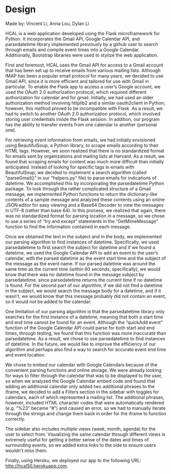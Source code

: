 # Design #

Made by: Vincent Li, Anna Lou, Dylan Li  
  
  
HCAL is a web application developed using the Flask microframework for Python. It incorporates the Gmail API, Google Calendar API, and parsedatetime library implemented previously by a github user to search through emails and compile event times into a Google Calendar. Additionally, Bootstrap libraries were used to stylize the web application.  

First and foremost, HCAL uses the Gmail API for access to a Gmail account that has been set up to receive emails from various mailing lists. Although IMAP has been a popular email protocol for many years, we decided to use Gmail API, since it is more efficient and tailored for use with Gmail in particular. To enable the Flask app to access a user’s Google account, we used the OAuth 2.0 authorization protocol, which required different authorization for calendar and for gmail. Initially, we had used an older authorization method involving httplib2 and a similar oauth2client in Python; however, this method proved to be incompatible with Flask. As a result, we had to switch to another OAuth 2.0 authorization protocol, which involved storing user credentials inside the Flask session. In addition, our program has the ability to transfer events from one calendar to another (personal one).  

For retrieving event information from emails, we had initially envisioned using BeautifulSoup, a Python library, to scrape emails according to their HTML tags. However, we soon realized that there is no standardized format for emails sent by organizations and mailing lists at Harvard. As a result, we found that scraping emails for content was much more difficult than initially anticipated. Instead of looking for specific tags in emails with BeautifulSoup, we decided to implement a search algorithm (called “parseGmail()” in our “helpers.py” file) to parse emails for indications of datetime. We accomplished this by incorporating the parsedatetime Python package. To look through the rather complicated structure of a Gmail message, we implemented Python functions to return the dictionary-like contents of a sample message and analyzed these contents using an online JSON editor for easy viewing and a Base64 Decoder to view the messages in UTF-8 (rather than base 64). In this process, we realized that again, there was no standardized format for parsing location in a message, so we chose to use a series of “try and except” statements in the “GetMimeMessage” function to find the information contained in each message.  

Once we obtained the text in the subject and in the body, we implemented our parsing algorithm to find instances of datetime. Specifically, we used parsedatetime to first search the subject for datetime and if we found a datetime, we used the Google Calendar API to add an event to the user’s calendar, with the parsed datetime as the event start time and the subject of the message as the event name. If our parsed datetime was around the same time as the current time (within 60 seconds, specifically), we would know that there was no datetime found in the message subject by parsedatetime, since parsedatetime returns the current time if no datetime is found. For the second part of our algorithm, if we did not find a datetime in the subject, we would search the message body for a datetime, and if it wasn’t, we would know that this message probably did not contain an event, so it would not be added to the calendar.  

One limitation of our parsing algorithm is that the parsedatetime library only searches for the first instance of a datetime, meaning that both a start time and end time cannot be found for an event. Although the “quickAdd event” function of the Google Calendar API could parse for both start and end times, through testing, we found that this function was more inaccurate than parsedatetime. As a result, we chose to use parsedatetime to find instances of datetime. In the future, we would like to improve the efficiency of our algorithm and perhaps also find a way to search for accurate event end time and event location.  

We chose to embed our calendar with Google Calendars because of the convenient parsing functions and online storage. We were already looking for ways to filter through the calendar that was to be displayed to the user, so when we analyzed the Google Calendar embed code and found that adding an additional calendar only added two additional phrases to the iframe, we decided to add a Filters section in the sidebar with toggles for calendars, each of which represented a mailing list. The additional phrases, however, included HTML character codes that were automatically rendered (e.g. “%23” became “#”) and caused an error, so we had to manually iterate through the strings and change them back in order for the iframe to function correctly.  

The sidebar also includes multiple views (week, month, agenda) for the user to select from. Visualizing the same calendar through different views is extremely useful for getting a better sense of the dates and times of surrounding events, so we added extra links to the side to ensure users wouldn’t miss them.  

Finally, using Heroku, we deployed our app to the following URL: http://hcal50.herokuapp.com.  
